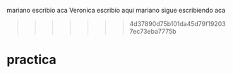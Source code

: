 mariano escribio aca
Veronica escribio aqui
mariano sigue escribiendo aca

>>>>>>> 4d37890d75b101da45d79f192037ec73eba7775b

# practica
